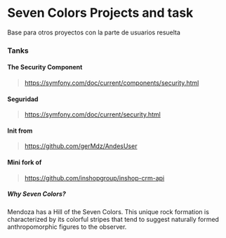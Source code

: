 # Seven Colors Projects and task

Base para otros proyectos con la parte de usuarios resuelta

### Tanks

#### The Security Component
> https://symfony.com/doc/current/components/security.html

#### Seguridad
> https://symfony.com/doc/current/security.html

#### Init from
> https://github.com/gerMdz/AndesUser

#### Mini fork of
> https://github.com/inshopgroup/inshop-crm-api


##### Why Seven Colors?

Mendoza has a Hill of the Seven Colors. This unique rock formation is characterized by its colorful stripes that tend to
suggest naturally formed anthropomorphic figures to the observer.
